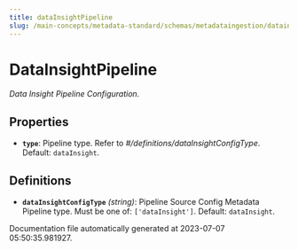 ```yaml
---
title: dataInsightPipeline
slug: /main-concepts/metadata-standard/schemas/metadataingestion/datainsightpipeline
---
```


# DataInsightPipeline

*Data Insight Pipeline Configuration.*

## Properties

- **`type`**: Pipeline type. Refer to *#/definitions/dataInsightConfigType*. Default: `dataInsight`.
## Definitions

- **`dataInsightConfigType`** *(string)*: Pipeline Source Config Metadata Pipeline type. Must be one of: `['dataInsight']`. Default: `dataInsight`.


Documentation file automatically generated at 2023-07-07 05:50:35.981927.
